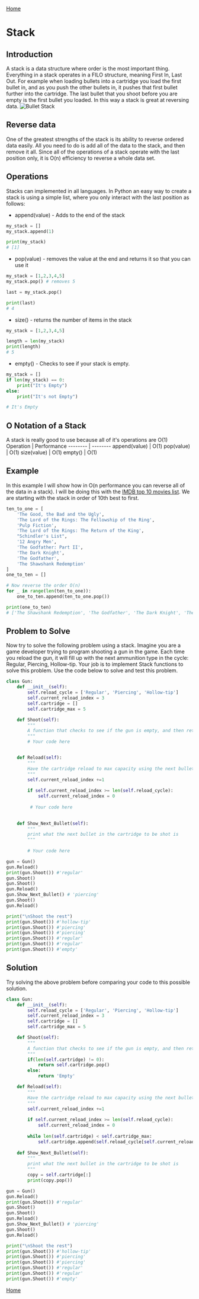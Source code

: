 [Home](README.md)
# Stack
## Introduction
A stack is a data structure where order is the most important thing. Everything in a stack operates in a FILO structure, meaning First In, Last Out. For example when loading bullets into a cartridge you load the first bullet in, and as you push the other bullets in, it pushes that first bullet further into the cartridge. The last bullet that you shoot before you are empty is the first bullet you loaded. In this way a stack is great at reversing data.
![Bullet Stack](Bullet-stack.PNG)
## Reverse data
One of the greatest strengths of the stack is its ability to reverse ordered data easily. All you need to do is add all of the data to the stack, and then remove it all. Since all of the operations of a stack operate with the last position only, it is O(n) efficiency to reverse a whole data set.
## Operations
Stacks can implemented in all languages. In Python an easy way to create a stack is using a simple list, where you only interact with the last position as follows:
* append(value) - Adds to the end of the stack
```python
my_stack = []
my_stack.append(1)

print(my_stack)
# [1]
```
* pop(value) - removes the value at the end and returns it so that you can use it
```python
my_stack = [1,2,3,4,5]
my_stack.pop() # removes 5

last = my_stack.pop()

print(last)
# 4
```
* size() - returns the number of items in the stack
``` python
my_stack = [1,2,3,4,5]

length = len(my_stack)
print(length)
# 5
```
* empty() - Checks to see if your stack is empty.
```python
my_stack = []
if len(my_stack) == 0:
    print("It's Empty")
else:
    print("It's not Empty")

# It's Empty

```
## O Notation of a Stack
A stack is really good to use because all of it's operations are O(1)
Operation | Performance 
-------- | -------- 
append(value) | O(1) 
pop(value) | O(1) 
size(value) | O(1)
empty() | O(1)
## Example
In this example I will show how in O(n performance you can reverse all of the data in a stack). I will be doing this with the [IMDB top 10 movies list](https://www.imdb.com/chart/top/). We are starting with the stack in order of 10th best to first.
```python
ten_to_one = [
    'The Good, the Bad and the Ugly',
    'The Lord of the Rings: The Fellowship of the Ring',
    'Pulp Fiction',
    'The Lord of the Rings: The Return of the King',
    "Schindler's List",
    '12 Angry Men',
    'The Godfather: Part II',
    'The Dark Knight',
    'The Godfather',
    'The Shawshank Redemption'
]
one_to_ten = []

# Now reverse the order O(n)  
for _ in range(len(ten_to_one)):
    one_to_ten.append(ten_to_one.pop())

print(one_to_ten)
# ['The Shawshank Redemption', 'The Godfather', 'The Dark Knight', 'The Godfather: Part II', '12 Angry Men', "Schindler's List", 'The Lord of the Rings: The Return of the King', 'Pulp Fiction', 'The Lord of the Rings: The Fellowship of the Ring', 'The Good, the Bad and the Ugly']
```
## Problem to Solve
Now try to solve the following problem using a stack.
Imagine you are a game developer trying to program shooting a gun in the game. Each time you reload the gun, it will fill up with the next ammunition type in the cycle: Regular, Piercing, Hollow-tip. Your job is to implement Stack functions to solve this problem. Use the code below to solve and test this problem.
```python
class Gun:
    def __init__(self):
        self.reload_cycle = ['Regular', 'Piercing', 'Hollow-tip']
        self.current_reload_index = 3 
        self.cartridge = []
        self.cartridge_max = 5

    def Shoot(self):
        """
        A function that checks to see if the gun is empty, and then returns the bullet it its not empty, otherwise return "empty"
        """
        # Your code here


    def Reload(self):
        """
        Have the cartridge reload to max capacity using the next bullet type in the cycle
        """
        self.current_reload_index +=1
        
        if self.current_reload_index >= len(self.reload_cycle):
            self.current_reload_index = 0
        
         # Your code here

    
    def Show_Next_Bullet(self):
        """
        print what the next bullet in the cartridge to be shot is
        """
        
        # Your code here

gun = Gun()
gun.Reload()
print(gun.Shoot()) #'regular'
gun.Shoot()
gun.Shoot()
gun.Reload()
gun.Show_Next_Bullet() # 'piercing'
gun.Shoot()
gun.Reload()

print("\nShoot the rest")
print(gun.Shoot()) #'hollow-tip'
print(gun.Shoot()) #'piercing'
print(gun.Shoot()) #'piercing'
print(gun.Shoot()) #'regular'
print(gun.Shoot()) #'regular'
print(gun.Shoot()) #'empty'
```

## Solution
Try solving the above problem before comparing your code to this possible solution.
```python
class Gun:
    def __init__(self):
        self.reload_cycle = ['Regular', 'Piercing', 'Hollow-tip']
        self.current_reload_index = 3 
        self.cartridge = []
        self.cartridge_max = 5

    def Shoot(self):
        """
        A function that checks to see if the gun is empty, and then returns the bullet it its not empty, otherwise return "empty"
        """
        if(len(self.cartridge) != 0):
            return self.cartridge.pop()
        else:
            return 'Empty'

    def Reload(self):
        """
        Have the cartridge reload to max capacity using the next bullet type in the cycle
        """
        self.current_reload_index +=1
        
        if self.current_reload_index >= len(self.reload_cycle):
            self.current_reload_index = 0
        
        while len(self.cartridge) < self.cartridge_max:
            self.cartridge.append(self.reload_cycle[self.current_reload_index])
    
    def Show_Next_Bullet(self):
        """
        print what the next bullet in the cartridge to be shot is
        """
        copy = self.cartridge[:]
        print(copy.pop())

gun = Gun()
gun.Reload()
print(gun.Shoot()) #'regular'
gun.Shoot()
gun.Shoot()
gun.Reload()
gun.Show_Next_Bullet() # 'piercing'
gun.Shoot()
gun.Reload()

print("\nShoot the rest")
print(gun.Shoot()) #'hollow-tip'
print(gun.Shoot()) #'piercing'
print(gun.Shoot()) #'piercing'
print(gun.Shoot()) #'regular'
print(gun.Shoot()) #'regular'
print(gun.Shoot()) #'empty'
```
[Home](README.md)